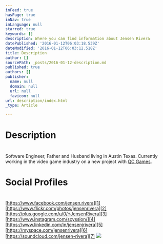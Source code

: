 ```yaml
---
inFeed: true
hasPage: true
inNav: true
inLanguage: null
starred: true
keywords: []
description: Where you can find information about Jensen Rivera
datePublished: '2016-01-12T06:03:18.539Z'
dateModified: '2016-01-12T06:03:12.518Z'
title: Description
author: []
sourcePath: _posts/2016-01-12-description.md
published: true
authors: []
publisher:
  name: null
  domain: null
  url: null
  favicon: null
url: description/index.html
_type: Article

---
```

# Description

# 

Software Engineer, Father and Husband living in Austin Texas.  Currently working in the video game industry on a new project with [QC Games][0].

# Social Profiles

# 

[https://www.facebook.com/jensen.rivera][1]  
[https://www.flickr.com/photos/jensenrivera][2]  
[https://plus.google.com/u/0/+JensenRivera][3]  
[https://www.instagram.com/scyssion/][4]  
[https://www.linkedin.com/in/jensenjrivera][5]  
[https://myspace.com/jensenrivera][6]  
[https://soundcloud.com/jensen-rivera][7]
![](https://the-grid-user-content.s3-us-west-2.amazonaws.com/a9205b9b-36ff-422c-9292-936574dfbe39.jpg)

[0]: http://qcgamedev.com/wp/
[1]: https://www.facebook.com/jensen.rivera
[2]: https://www.flickr.com/photos/jensenrivera
[3]: https://plus.google.com/u/0/+JensenRivera
[4]: https://www.instagram.com/scyssion/
[5]: https://www.linkedin.com/in/jensenjrivera
[6]: https://myspace.com/jensenrivera
[7]: https://soundcloud.com/jensen-rivera